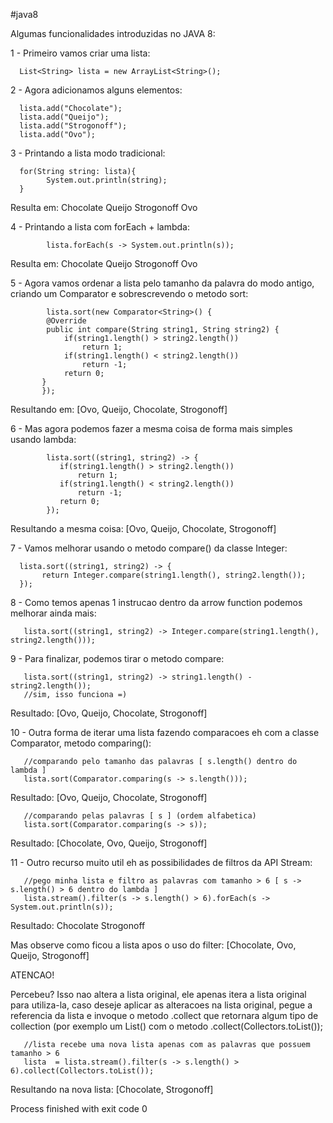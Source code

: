 #java8

Algumas funcionalidades introduzidas no JAVA 8: 

1 - Primeiro vamos criar uma lista:

      List<String> lista = new ArrayList<String>(); 

2 - Agora adicionamos alguns elementos: 

      lista.add("Chocolate");
      lista.add("Queijo");
      lista.add("Strogonoff"); 
      lista.add("Ovo");

3 - Printando a lista modo tradicional: 

      for(String string: lista){
            System.out.println(string);
      }  

Resulta em: 
Chocolate
Queijo
Strogonoff
Ovo

4 - Printando a lista com forEach + lambda: 

            lista.forEach(s -> System.out.println(s));

Resulta em: 
Chocolate
Queijo
Strogonoff
Ovo

5 - Agora vamos ordenar a lista pelo tamanho da palavra do modo antigo, criando um Comparator e sobrescrevendo o metodo sort:
            
            lista.sort(new Comparator<String>() {
            @Override
            public int compare(String string1, String string2) {
                if(string1.length() > string2.length())
                    return 1;
                if(string1.length() < string2.length())
                    return -1;
                return 0;
           }
           });

Resultando em: [Ovo, Queijo, Chocolate, Strogonoff]

6 - Mas agora podemos fazer a mesma coisa de forma mais simples usando lambda:
            
            lista.sort((string1, string2) -> {
               if(string1.length() > string2.length())
                   return 1;
               if(string1.length() < string2.length())
                   return -1;
               return 0;
            });

Resultando a mesma coisa: [Ovo, Queijo, Chocolate, Strogonoff]

7 - Vamos melhorar usando o metodo compare() da classe Integer:

      lista.sort((string1, string2) -> {
           return Integer.compare(string1.length(), string2.length());
      });

8 - Como temos apenas 1 instrucao dentro da arrow function podemos melhorar ainda mais:

       lista.sort((string1, string2) -> Integer.compare(string1.length(), string2.length()));

9 - Para finalizar, podemos tirar o metodo compare:

       lista.sort((string1, string2) -> string1.length() - string2.length());
       //sim, isso funciona =)

Resultado: [Ovo, Queijo, Chocolate, Strogonoff]

10 - Outra forma de iterar uma lista fazendo comparacoes eh com a classe Comparator, metodo comparing():

       //comparando pelo tamanho das palavras [ s.length() dentro do lambda ]
       lista.sort(Comparator.comparing(s -> s.length()));

Resultado: [Ovo, Queijo, Chocolate, Strogonoff]

       //comparando pelas palavras [ s ] (ordem alfabetica)
       lista.sort(Comparator.comparing(s -> s));

Resultado: [Chocolate, Ovo, Queijo, Strogonoff]

11 - Outro recurso muito util eh as possibilidades de filtros da API Stream:

       //pego minha lista e filtro as palavras com tamanho > 6 [ s -> s.length() > 6 dentro do lambda ]
       lista.stream().filter(s -> s.length() > 6).forEach(s -> System.out.println(s));

Resultado: 
Chocolate
Strogonoff

Mas observe como ficou a lista apos o uso do filter: [Chocolate, Ovo, Queijo, Strogonoff]

ATENCAO!

Percebeu? Isso nao altera a lista original, ele apenas itera a lista original para utiliza-la, caso deseje aplicar as alteracoes na lista original, pegue a referencia da lista e invoque o metodo .collect que retornara algum tipo de collection (por exemplo um List() com o metodo .collect(Collectors.toList());

       //lista recebe uma nova lista apenas com as palavras que possuem tamanho > 6
       lista  = lista.stream().filter(s -> s.length() > 6).collect(Collectors.toList());

Resultando na nova lista: [Chocolate, Strogonoff]

Process finished with exit code 0

